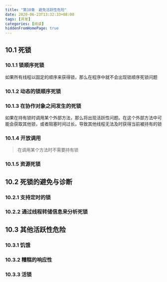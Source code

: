 ```yaml
---
title: "第10章　避免活跃性危险"
date: 2020-06-23T13:32:33+08:00
tags: [并发]
categories: [阅读]
hiddenFromHomePage: true
---
```


## 10.1 死锁

### 10.1.1 锁顺序死锁
如果所有线程以固定的顺序来获得锁，那么在程序中就不会出现锁顺序死锁问题
### 10.1.2 动态的锁顺序死锁
### 10.1.3 在协作对象之间发生的死锁
如果在持有锁时调用某个外部方法，那么将出现活跃性问题。在这个外部方法中可能会获取其他锁，或者阻塞时间过长，导致其他线程无法及时获得当前被持有的锁
### 10.1.4 开放调用
>在调用某个方法时不需要持有锁
### 10.1.5 资源死锁
## 10.2 死锁的避免与诊断
### 10.2.1 支持定时的锁
### 10.2.2 通过线程转储信息来分析死锁
## 10.3 其他活跃性危险
### 10.3.1 饥饿
### 10.3.2 糟糕的响应性
### 10.3.3 活锁
